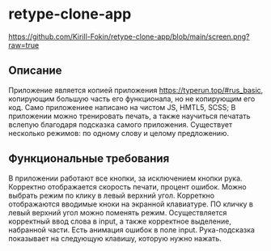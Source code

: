 # retype-clone-app



https://github.com/Kirill-Fokin/retype-clone-app/blob/main/screen.png?raw=true

## Описание 

Приложение является копией  приложения https://typerun.top/#rus_basic, копирующим большую часть его функционала, но не копирующим его код. Само приложениее написано на чистом JS, HMTL5, SCSS; В приложении можно тренировать печать, а также научиться печатать вслепую благодаря подсказка самого приложения. Существует несколько режимов: по одному слову и целому предложению.

## Функциональные требования


В приложении работают все кнопки, за исключением кнопки рука.
Корректно отображается скорость печати, процент ошибок.
Можно выбрать режим по клику в левый верхний угол.
Корреткно отображаются вводимые кноки на экранной клавиатуре.
ПО кличку в левый верхний угол можно поменять режим.
Осуществляется корректный ввод слова в input, а также корректное выделение, набранной части.
Есть анимация ошибок в поле input.
Рука-подсказка показывает на следующую клавишу, которую нужно нажать.
